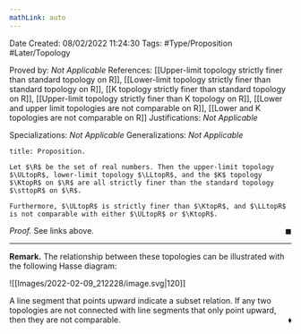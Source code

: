 ```yaml
---
mathLink: auto
---
```


<div class="topSpace"></div>

Date Created: 08/02/2022 11:24:30
Tags: #Type/Proposition #Later/Topology

Proved by: <i>Not Applicable</i>
References: [[Upper-limit topology strictly finer than standard topology on R]], [[Lower-limit topology strictly finer than standard topology on R]], [[K topology strictly finer than standard topology on R]], [[Upper-limit topology strictly finer than K topology on R]], [[Lower and upper limit topologies are not comparable on R]], [[Lower and K topologies are not comparable on R]]
Justifications: <i>Not Applicable</i>

Specializations: <i>Not Applicable</i>
Generalizations: <i>Not Applicable</i>

``` ad-Proposition
title: Proposition.

Let $\R$ be the set of real numbers. Then the upper-limit topology $\ULtopR$, lower-limit topology $\LLtopR$, and the $K$ topology $\KtopR$ on $\R$ are all strictly finer than the standard topology $\sttopR$ on $\R$.

Furthermore, $\ULtopR$ is strictly finer than $\KtopR$, and $\LLtopR$ is not comparable with either $\ULtopR$ or $\KtopR$.

```

<i>Proof.</i> See links above.<span style="float:right;">$\blacksquare$</span>

---

<b>Remark.</b> The relationship between these topologies can be illustrated with the following Hasse diagram:

![[Images/2022-02-09_212228/image.svg|120]]

A line segment that points upward indicate a subset relation. If any two topologies are not connected with line segments that only point upward, then they are not comparable.<span style="float:right;">$\blacklozenge$</span>
